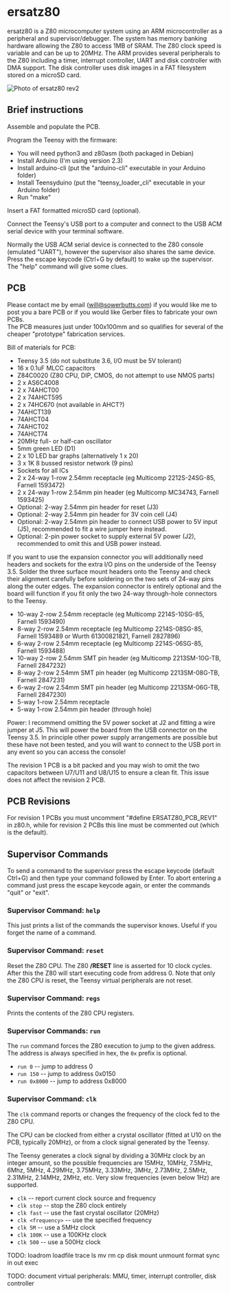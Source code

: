 # ersatz80

ersatz80 is a Z80 microcomputer system using an ARM microcontroller as a
peripheral and supervisor/debugger. The system has memory banking hardware 
allowing the Z80 to access 1MB of SRAM. The Z80 clock speed is variable and 
can be up to 20MHz. The ARM provides several peripherals to the Z80 including 
a timer, interrupt controller, UART and disk controller with DMA support. The 
disk controller uses disk images in a FAT filesystem stored on a microSD 
card.

![Photo of ersatz80 rev2](photo-rev2.jpg)

## Brief instructions

Assemble and populate the PCB.

Program the Teensy with the firmware:
 * You will need python3 and z80asm (both packaged in Debian)
 * Install Arduino (I'm using version 2.3)
 * Install arduino-cli (put the "arduino-cli" executable in your Arduino folder)
 * Install Teensyduino (put the "teensy_loader_cli" executable in your Arduino folder)
 * Run "make"

Insert a FAT formatted microSD card (optional).

Connect the Teensy's USB port to a computer and connect to the USB ACM serial
device with your terminal software.

Normally the USB ACM serial device is connected to the Z80 console (emulated
"UART"), however the supervisor also shares the same device. Press the escape
keycode (Ctrl+G by default) to wake up the supervisor. The "help" command will
give some clues.

## PCB

Please contact me by email (will@sowerbutts.com) if you would like me to post 
you a bare PCB or if you would like Gerber files to fabricate your own PCBs.  
The PCB measures just under 100x100mm and so qualifies for several of the 
cheaper "prototype" fabrication services.

Bill of materials for PCB:
 - Teensy 3.5 (do not substitute 3.6, I/O must be 5V tolerant)
 - 16 x 0.1uF MLCC capacitors
 - Z84C0020 (Z80 CPU, DIP, CMOS, do not attempt to use NMOS parts)
 - 2 x AS6C4008
 - 2 x 74AHCT00
 - 2 x 74AHCT595
 - 2 x 74HC670 (not available in AHCT?)
 - 74AHCT139
 - 74AHCT04
 - 74AHCT02
 - 74AHCT74
 - 20MHz full- or half-can oscillator
 - 5mm green LED (D1)
 - 2 x 10 LED bar graphs (alternatively 1 x 20)
 - 3 x 1K 8 bussed resistor network (9 pins)
 - Sockets for all ICs
 - 2 x 24-way 1-row 2.54mm receptacle (eg Multicomp 2212S-24SG-85, Farnell 1593472)
 - 2 x 24-way 1-row 2.54mm pin header (eg Multicomp MC34743, Farnell 1593425)
 - Optional: 2-way 2.54mm pin header for reset (J3)
 - Optional: 2-way 2.54mm pin header for 3V coin cell (J4)
 - Optional: 2-way 2.54mm pin header to connect USB power to 5V input (J5), recommended to fit a wire jumper here instead.
 - Optional: 2-pin power socket to supply external 5V power (J2), recommended to omit this and USB power instead.

If you want to use the expansion connector you will additionally need headers
and sockets for the extra I/O pins on the underside of the Teensy 3.5.  Solder
the three surface mount headers onto the Teensy and check their alignment
carefully before soldering on the two sets of 24-way pins along the outer
edges. The expansion connector is entirely optional and the board will function
if you fit only the two 24-way through-hole connectors to the Teensy.

 - 10-way 2-row 2.54mm receptacle (eg Multicomp 2214S-10SG-85, Farnell 1593490)
 - 8-way 2-row 2.54mm receptacle (eg Multicomp 2214S-08SG-85, Farnell 1593489 or Wurth 61300821821, Farnell 2827896)
 - 6-way 2-row 2.54mm receptacle (eg Multicomp 2214S-06SG-85, Farnell 1593488)
 - 10-way 2-row 2.54mm SMT pin header (eg Multicomp 2213SM-10G-TB, Farnell 2847232)
 - 8-way 2-row 2.54mm SMT pin header (eg Multicomp 2213SM-08G-TB, Farnell 2847231)
 - 6-way 2-row 2.54mm SMT pin header (eg Multicomp 2213SM-06G-TB, Farnell 2847230)
 - 5-way 1-row 2.54mm receptacle
 - 5-way 1-row 2.54mm pin header (through hole)

Power: I recommend omitting the 5V power socket at J2 and fitting a wire jumper
at J5. This will power the board from the USB connector on the Teensy 3.5. In
principle other power supply arrangements are possible but these have not been
tested, and you will want to connect to the USB port in any event so you can
access the console!

The revision 1 PCB is a bit packed and you may wish to omit the two capacitors
between U7/U11 and U8/U15 to ensure a clean fit. This issue does not affect
the revision 2 PCB.

## PCB Revisions

For revision 1 PCBs you must uncomment "#define ERSATZ80_PCB_REV1" in z80.h,
while for revision 2 PCBs this line must be commented out (which is the
default).

## Supervisor Commands

To send a command to the supervisor press the escape keycode (default Ctrl+G)
and then type your command followed by Enter. To abort entering a command just
press the escape keycode again, or enter the commands "quit" or "exit".

### Supervisor Command: `help`

This just prints a list of the commands the supervisor knows. Useful if you
forget the name of a command.

### Supervisor Command: `reset`

Reset the Z80 CPU. The Z80 **/RESET** line is asserted for 10 clock cycles.
After this the Z80 will start executing code from address 0. Note that only the
Z80 CPU is reset, the Teensy virtual peripherals are not reset.

### Supervisor Command: `regs`

Prints the contents of the Z80 CPU registers.

### Supervisor Commands: `run`

The `run` command forces the Z80 execution to jump to the given address. The
address is always specified in hex, the `0x` prefix is optional.

 * `run 0` -- jump to address 0
 * `run 150` -- jump to address 0x0150
 * `run 0x8000` -- jump to address 0x8000

### Supervisor Command: `clk`

The `clk` command reports or changes the frequency of the clock fed to the Z80 CPU.

The CPU can be clocked from either a crystal oscillator (fitted at U10 on the
PCB, typically 20MHz), or from a clock signal generated by the Teensy.

The Teensy generates a clock signal by dividing a 30MHz clock by an integer
amount, so the possible frequencies are 15MHz, 10MHz, 7.5MHz, 6Mhz, 5MHz,
4.29MHz, 3.75MHz, 3.33MHz, 3MHz, 2.73MHz, 2.5MHz, 2.31MHz, 2.14MHz, 2MHz, etc.
Very slow frequencies (even below 1Hz) are supported.

 * `clk` -- report current clock source and frequency
 * `clk stop` -- stop the Z80 clock entirely
 * `clk fast` -- use the fast crystal oscillator (20MHz)
 * `clk <frequency>` -- use the specified frequency
 * `clk 5M` -- use a 5MHz clock
 * `clk 100K` -- use a 100KHz clock
 * `clk 500` -- use a 500Hz clock

TODO: loadrom loadfile trace ls mv rm cp disk mount unmount format sync in out exec

TODO: document virtual peripherals: MMU, timer, interrupt controller, disk controller
